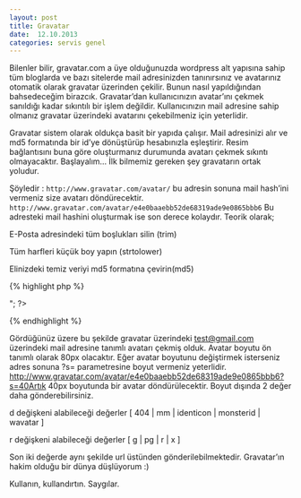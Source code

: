 ```yaml
---
layout: post
title: Gravatar
date:  12.10.2013
categories: servis genel
---
```


Bilenler bilir, gravatar.com a üye olduğunuzda wordpress alt yapısına sahip tüm bloglarda ve bazı sitelerde mail adresinizden tanınırsınız ve avatarınız otomatik olarak gravatar üzerinden çekilir. Bunun nasıl yapıldığından bahsedeceğim birazcık. Gravatar’dan kullanıcınızın avatar’ını çekmek sanıldığı kadar sıkıntılı bir işlem değildir. Kullanıcınızın mail adresine sahip olmanız gravatar üzerindeki avatarını çekebilmeniz için yeterlidir.


Gravatar sistem olarak oldukça basit bir yapıda çalışır. Mail adresinizi alır ve md5 formatında bir id’ye dönüştürüp hesabınızla eşleştirir. Resim bağlantısını buna göre oluşturmanız durumunda avatarı çekmek sıkıntı olmayacaktır. Başlayalım… İlk bilmemiz gereken şey gravatarın ortak yoludur.

Şöyledir : `http://www.gravatar.com/avatar/` bu adresin sonuna mail hash’ini vermeniz size avatarı döndürecektir. `http://www.gravatar.com/avatar/e4e0baaebb52de68319ade9e0865bbb6` Bu adresteki mail hashini oluşturmak ise son derece kolaydır. Teorik olarak;

E-Posta adresindeki tüm boşlukları silin (trim)

Tüm harfleri küçük boy yapın (strtolower)

Elinizdeki temiz veriyi md5 formatına çevirin(md5)


{% highlight php %}
<?php 
$email='test@gmail.com';
$url = 'http://www.gravatar.com/avatar/';
$hash = md5(strtolower(trim($email)));
$image = $url.$hash;
echo "<img src='{$image}'/>";
?>
{% endhighlight %}

Gördüğünüz üzere bu şekilde gravatar üzerindeki test@gmail.com üzerindeki mail adresine tanımlı avatarı çekmiş olduk. Avatar boyutu ön tanımlı olarak 80px olacaktır. Eğer avatar boyutunu değiştirmek isterseniz adres sonuna ?s= parametresine boyut vermeniz yeterlidir. http://www.gravatar.com/avatar/e4e0baaebb52de68319ade9e0865bbb6?s=40Artık 40px boyutunda bir avatar döndürülecektir. Boyut dışında 2 değer daha gönderebilirsiniz.

d değişkeni alabileceği değerler [ 404 | mm | identicon | monsterid | wavatar ]

r değişkeni alabileceği değerler [ g | pg | r | x ]

Son iki değerde aynı şekilde url üstünden gönderilebilmektedir. Gravatar’ın hakim olduğu bir dünya düşlüyorum :)

Kullanın, kullandırtın. Saygılar.